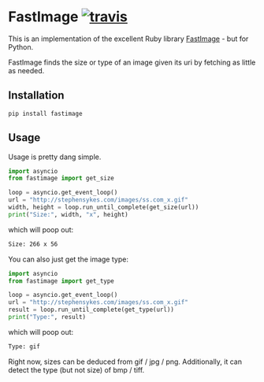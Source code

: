 # FastImage [![travis][travis-image]][travis-url]

[travis-image]: https://img.shields.io/travis/bmuller/fastimage/master.svg
[travis-url]: https://travis-ci.org/bmuller/fastimage


This is an implementation of the excellent Ruby library [FastImage](https://github.com/sdsykes/fastimage) - but for Python.

FastImage finds the size or type of an image given its uri by fetching as little as needed.

## Installation

```
pip install fastimage
```

## Usage

Usage is pretty dang simple.

```python
import asyncio
from fastimage import get_size

loop = asyncio.get_event_loop()
url = "http://stephensykes.com/images/ss.com_x.gif"
width, height = loop.run_until_complete(get_size(url))
print("Size:", width, "x", height)
```

which will poop out:

```bash
Size: 266 x 56
```

You can also just get the image type:
```python
import asyncio
from fastimage import get_type

loop = asyncio.get_event_loop()
url = "http://stephensykes.com/images/ss.com_x.gif"
result = loop.run_until_complete(get_type(url))
print("Type:", result)
```

which will poop out:

```bash
Type: gif
```

Right now, sizes can be deduced from gif / jpg / png.  Additionally, it can detect the type (but not size) of bmp / tiff.
